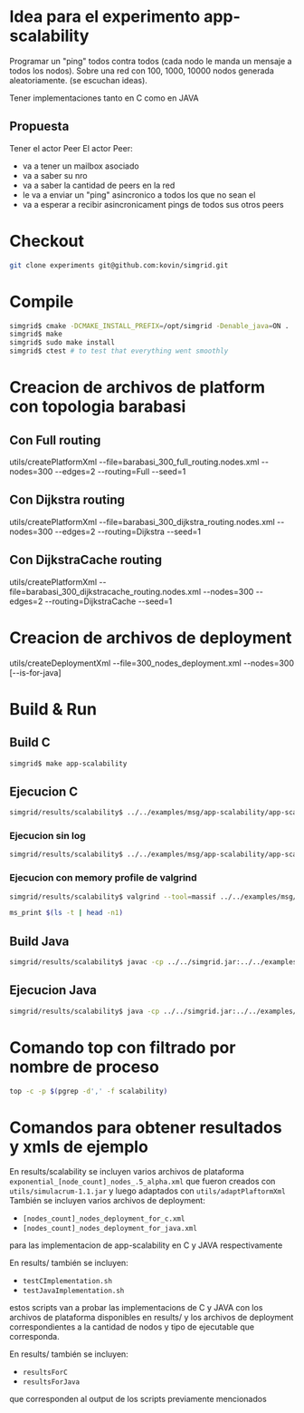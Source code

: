 # Idea para el experimento app-scalability
Programar un "ping" todos contra todos (cada nodo le manda un mensaje a todos los nodos). Sobre una red con 100, 1000, 10000 nodos generada aleatoriamente. (se escuchan ideas).

Tener implementaciones tanto en C como en JAVA

## Propuesta
Tener el actor Peer
El actor Peer:
* va a tener un mailbox asociado
* va a saber su nro
* va a saber la cantidad de peers en la red
* le va a enviar un "ping" asincronico a todos los que no sean el
* va a esperar a recibir asincronicament pings de todos sus otros peers

# Checkout
```bash
git clone experiments git@github.com:kovin/simgrid.git
```

# Compile
```bash
simgrid$ cmake -DCMAKE_INSTALL_PREFIX=/opt/simgrid -Denable_java=ON .
simgrid$ make
simgrid$ sudo make install
simgrid$ ctest # to test that everything went smoothly
```

# Creacion de archivos de platform con topologia barabasi
## Con Full routing
utils/createPlatformXml --file=barabasi_300_full_routing.nodes.xml --nodes=300 --edges=2 --routing=Full --seed=1
## Con Dijkstra routing
utils/createPlatformXml --file=barabasi_300_dijkstra_routing.nodes.xml --nodes=300 --edges=2 --routing=Dijkstra --seed=1
## Con DijkstraCache routing
utils/createPlatformXml --file=barabasi_300_dijkstracache_routing.nodes.xml --nodes=300 --edges=2 --routing=DijkstraCache --seed=1

# Creacion de archivos de deployment
utils/createDeploymentXml --file=300_nodes_deployment.xml --nodes=300 [--is-for-java]

# Build & Run
## Build C
```bash
simgrid$ make app-scalability
```

## Ejecucion C
```bash
simgrid/results/scalability$ ../../examples/msg/app-scalability/app-scalability exponential_25_nodes_.5_alpha.xml 25_nodes_deployment_for_c.xml
```

### Ejecucion sin log
```bash
simgrid/results/scalability$ ../../examples/msg/app-scalability/app-scalability exponential_25_nodes_.5_alpha.xml 25_nodes_deployment_for_c.xml --log=root.thres:critical
```

### Ejecucion con memory profile de valgrind
```bash
simgrid/results/scalability$ valgrind --tool=massif ../../examples/msg/app-scalability/app-scalability exponential_25_nodes_.5_alpha.xml 25_nodes_deployment_for_c.xml --log=root.thres:critical

ms_print $(ls -t | head -n1)
```

## Build Java
```bash
simgrid/results/scalability$ javac -cp ../../simgrid.jar:../../examples/java ../../examples/java/app/scalability/*java
```

## Ejecucion Java
```bash
simgrid/results/scalability$ java -cp ../../simgrid.jar:../../examples/java app.scalability.Main exponential_25_nodes_.5_alpha.xml 25_nodes_deployment_for_java.xml
```

# Comando top con filtrado por nombre de proceso
```bash
top -c -p $(pgrep -d',' -f scalability)
```

# Comandos para obtener resultados y xmls de ejemplo
En results/scalability se incluyen varios archivos de plataforma `exponential_[node_count]_nodes_.5_alpha.xml` que fueron creados con `utils/simulacrum-1.1.jar` y luego adaptados con `utils/adaptPlaftormXml`
También se incluyen varios archivos de deployment:
* `[nodes_count]_nodes_deployment_for_c.xml`
* `[nodes_count]_nodes_deployment_for_java.xml`

para las implementacion de app-scalability en C y JAVA respectivamente

En results/ también se incluyen:
* `testCImplementation.sh`
* `testJavaImplementation.sh`

estos scripts van a probar las implementacions de C y JAVA con los archivos de plataforma disponibles en results/ y los archivos de deployment correspondientes a la cantidad de nodos y tipo de ejecutable que corresponda.

En results/ también se incluyen:
* `resultsForC`
* `resultsForJava`

que corresponden al output de los scripts previamente mencionados

